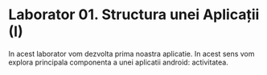 # Laborator 01. Structura unei Aplicații (I)

In acest laborator vom dezvolta prima noastra aplicatie. In acest sens vom explora principala componenta a unei aplicatii android: activitatea.
